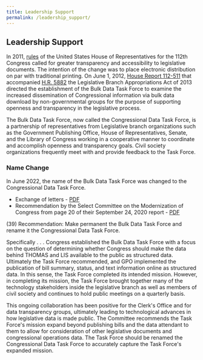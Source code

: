 ```yaml
---
title: Leadership Support
permalink: /leadership_support/
---
```


## Leadership Support
<p>In 2011, <a href="https://www.govinfo.gov/content/pkg/HMAN-111/pdf/HMAN-111.pdf">rules</a> of the United States House of Representatives for the 112th Congress called for greater transparency and accessibility to legislative documents. The intention of the change was to place electronic distribution on par with traditional printing. On June 1, 2012, <a href="https://www.govinfo.gov/link/crpt/112/hrpt/511">House Report 112-511</a> that accompanied <a href="https://www.govinfo.gov/link/bills/112/hr/5882?billversion=rh&link-type=xml">H.R. 5882</a> the Legislative Branch Appropriations Act of 2013 directed the establishment of the Bulk Data Task Force to examine the increased dissemination of Congressional information via bulk data download by non-governmental groups for the purpose of supporting openness and transparency in the legislative process.</p>  

<p>The Bulk Data Task Force, now called the Congressional Data Task Force, is a partnership of representatives from Legislative branch organizations such as the Government Publishing Office, House of Representatives, Senate, and the Library of Congress working in a cooperative manner to coordinate and accomplish openness and transparency goals. Civil society organizations frequently meet with and provide feedback to the Task Force.</p>  


### Name Change
<p>In June 2022, the name of the Bulk Data Task Force was changed to the Congressional Data Task Force.</p>  

* Exchange of letters - [PDF](https://usgpo.github.io/innovation/resources/reports/Exchange-of-Letters-CHA-and-Clerk-Name-Change-DataTaskForce-June2022.pdf)    
* Recommendation by the Select Committee on the Modernization of Congress from page 20 of their September 24, 2020 report - [PDF](https://www.govinfo.gov/content/pkg/CPRT-116HPRT41922/pdf/CPRT-116HPRT41922.pdf)  

<p>(39) Recommendation: Make permanent the Bulk Data Task Force and rename it the Congressional Data Task Force.</p>  
<p>Specifically . . . Congress established the Bulk Data Task Force with a focus on the question of determining whether Congress should make the data behind THOMAS and LIS available to the public as structured data. Ultimately the Task Force recommended, and GPO implemented the publication of bill summary, status, and text information online as structured data. In this sense, the Task Force completed its intended mission. However, in completing its mission, the Task Force brought together many of the technology stakeholders inside the legislative branch as well as members of civil society and continues to hold public meetings on a quarterly basis.</p>  
<p>This ongoing collaboration has been positive for the Clerk's Office and for data transparency groups, ultimately leading to technological advances in how legislative data is made public. The Committee recommends the Task Force's mission expand beyond publishing bills and the data attendant to them to allow for consideration of other legislative documents and congressional operations data. The Task Force should be renamed the Congressional Data Task Force to accurately capture the Task Force's expanded mission.</p>  




